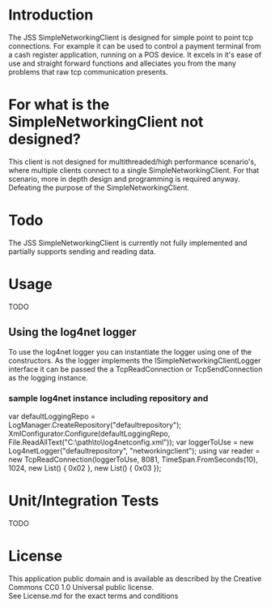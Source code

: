 # Introduction
The JSS SimpleNetworkingClient is designed for simple point to point tcp connections. For example it can be used to control a payment terminal from a cash register application, running on a POS device.
It excels in it's ease of use and straight forward functions and alleciates you from the many problems that raw tcp communication presents.

# For what is the SimpleNetworkingClient not designed?
This client is not designed for multithreaded/high performance scenario's, where multiple clients connect to a single SimpleNetworkingClient.
For that scenario, more in depth design and programming is required anyway. Defeating the purpose of the SimpleNetworkingClient.

# Todo
The JSS SimpleNetworkingClient is currently not fully implemented and partially supports sending and reading data.

# Usage
TODO
## Using the log4net logger
To use the log4net logger you can instantiate the logger using one of the constructors.
As the logger implements the ISimpleNetworkingClientLogger interface it can be passed the a TcpReadConnection or TcpSendConnection as the logging instance.
### sample log4net instance including repository and 
var defaultLoggingRepo = LogManager.CreateRepository("defaultrepository");
XmlConfigurator.Configure(defaultLoggingRepo, File.ReadAllText("C:\path\to\log4netconfig.xml"));
var loggerToUse = new Log4netLogger("defaultrepository", "networkingclient");
using var reader = new TcpReadConnection(loggerToUse, 8081, TimeSpan.FromSeconds(10), 1024, new List<byte>() { 0x02 }, new List<byte>() { 0x03 });

# Unit/Integration Tests
TODO

# License
This application public domain and is available as described by the Creative Commons CC0 1.0 Universal public license.<br/>
See License.md for the exact terms and conditions
